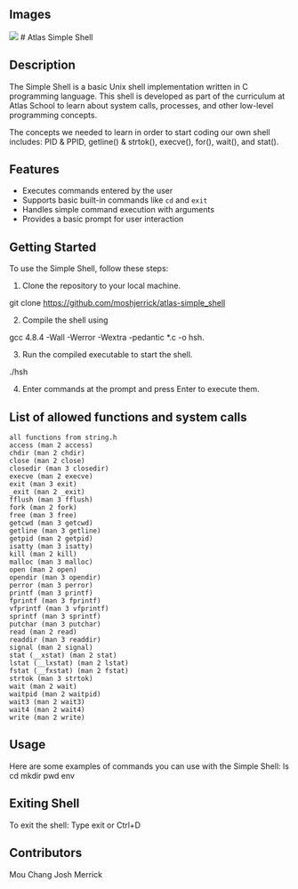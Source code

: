 ## Images
<img src="https://www.google.com/imgres?imgurl=https%3A%2F%2Fassets-global.website-files.com%2F6571f4826e9363343bcd2acd%2F65737bab80daf01df40b6a27_logo-atlas-school-blue.svg&tbnid=TIuhLuSFNWY9RM&vet=12ahUKEwja0en3w6GFAxW4w8kDHWUeA6MQMygBegQIARBo..i&imgrefurl=https%3A%2F%2Fwww.atlasschool.com%2F&docid=RcayfjY-EPbQcM&w=800&h=334&q=atlas%20school&client=firefox-b-1-d&ved=2ahUKEwja0en3w6GFAxW4w8kDHWUeA6MQMygBegQIARBo">
# Atlas Simple Shell

## Description
The Simple Shell is a basic Unix shell implementation written in C programming language. This shell is developed as part of the curriculum at Atlas School to learn about system calls, processes, and other low-level programming concepts.

The concepts we needed to learn in order to start coding our own shell includes: PID & PPID, getline() & strtok(), execve(), for(), wait(), and stat().

## Features
- Executes commands entered by the user
- Supports basic built-in commands like `cd` and `exit`
- Handles simple command execution with arguments
- Provides a basic prompt for user interaction

## Getting Started
To use the Simple Shell, follow these steps:

1. Clone the repository to your local machine.

git clone https://github.com/moshjerrick/atlas-simple_shell

2. Compile the shell using

gcc 4.8.4 -Wall -Werror -Wextra -pedantic *.c -o hsh.

3. Run the compiled executable to start the shell.

./hsh

4. Enter commands at the prompt and press Enter to execute them.

## List of allowed functions and system calls

    all functions from string.h
    access (man 2 access)
    chdir (man 2 chdir)
    close (man 2 close)
    closedir (man 3 closedir)
    execve (man 2 execve)
    exit (man 3 exit)
    _exit (man 2 _exit)
    fflush (man 3 fflush)
    fork (man 2 fork)
    free (man 3 free)
    getcwd (man 3 getcwd)
    getline (man 3 getline)
    getpid (man 2 getpid)
    isatty (man 3 isatty)
    kill (man 2 kill)
    malloc (man 3 malloc)
    open (man 2 open)
    opendir (man 3 opendir)
    perror (man 3 perror)
    printf (man 3 printf)
    fprintf (man 3 fprintf)
    vfprintf (man 3 vfprintf)
    sprintf (man 3 sprintf)
    putchar (man 3 putchar)
    read (man 2 read)
    readdir (man 3 readdir)
    signal (man 2 signal)
    stat (__xstat) (man 2 stat)
    lstat (__lxstat) (man 2 lstat)
    fstat (__fxstat) (man 2 fstat)
    strtok (man 3 strtok)
    wait (man 2 wait)
    waitpid (man 2 waitpid)
    wait3 (man 2 wait3)
    wait4 (man 2 wait4)
    write (man 2 write)


## Usage
Here are some examples of commands you can use with the Simple Shell:
ls
cd
mkdir
pwd
env

## Exiting Shell
To exit the shell: Type exit or Ctrl+D







## Contributors
Mou Chang
Josh Merrick
